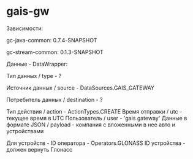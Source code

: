# gais-gw
Зависимости:

gc-java-common: 0.7.4-SNAPSHOT

gc-stream-common: 0.1.3-SNAPSHOT

Данные - DataWrapper:

Тип данных / type - ?

Источник данных / source - DataSources.GAIS_GATEWAY

Потребитель данных / destination - ?

Тип действия / action - ActionTypes.CREATE
Время отправки / utc - текущее время в UTC
Пользователь / user - 'gais gateway'
Данные в формате JSON / payload - компания с вложенными в нее авто и устройствами

Для устройств - 
ID оператора - Operators.GLONASS
ID устройства - должен вернуть Глонасс
